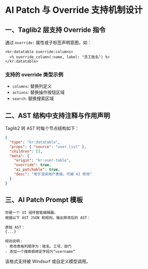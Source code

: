 # AI Patch 与 Override 支持机制设计

## 一、Taglib2 层支持 Override 指令

通过 `override:` 属性或子标签声明意图，如：

```erb
<kr:datatable override:columns>
  <% override_column(:name, label: "员工姓名") %>
</kr:datatable>
```

### 支持的 override 类型示例

- `columns`: 替换列定义
- `actions`: 替换操作按钮区域
- `search`: 替换搜索区域

## 二、AST 结构中支持注释与作用声明

Taglib2 转 AST 时每个节点结构如下：

```json
{
  "type": "kr:datatable",
  "props": { "source": "user.list" },
  "children": [],
  "meta": {
    "origin": "kr:user-table",
    "override": true,
    "ai_patchable": true,
    "desc": "用于渲染用户表格，可被 AI 修改"
  }
}
```

## 三、AI Patch Prompt 模板

```prompt
你是一个 UI 组件智能编辑器。
根据以下 AST JSON 和规则，输出修改后的 AST：

原始 AST：
{...}

规则说明：
- 修改表格列顺序为：姓名、工号、部门
- 添加一个搜索框绑定字段为“username”
```

该格式支持被 Windsurf 或自定义模型调用。